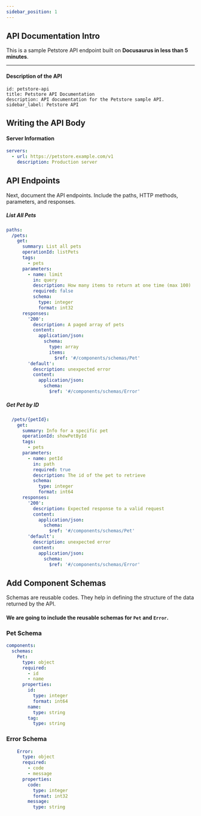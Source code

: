 ```yaml
---
sidebar_position: 1
---
```


## API Documentation Intro

This is a sample Petstore API endpoint built on **Docusaurus in less than 5 minutes**.

---
#### Description of the API
```
id: petstore-api
title: Petstore API Documentation
description: API documentation for the Petstore sample API.
sidebar_label: Petstore API
```

## Writing the API Body
#### Server Information

```yaml
servers:
  - url: https://petstore.example.com/v1
    description: Production server
```

## API Endpoints
 Next, document the API endpoints. Include the paths, HTTP methods, parameters, and responses.


##### List All Pets
```yaml
paths:
  /pets:
    get:
      summary: List all pets
      operationId: listPets
      tags:
        - pets
      parameters:
        - name: limit
          in: query
          description: How many items to return at one time (max 100)
          required: false
          schema:
            type: integer
            format: int32
      responses:
        '200':
          description: A paged array of pets
          content:
            application/json:
              schema:
                type: array
                items:
                  $ref: '#/components/schemas/Pet'
        'default':
          description: unexpected error
          content:
            application/json:
              schema:
                $ref: '#/components/schemas/Error'
```


##### **Get Pet by ID**

```yaml
  /pets/{petId}:
    get:
      summary: Info for a specific pet
      operationId: showPetById
      tags:
        - pets
      parameters:
        - name: petId
          in: path
          required: true
          description: The id of the pet to retrieve
          schema:
            type: integer
            format: int64
      responses:
        '200':
          description: Expected response to a valid request
          content:
            application/json:
              schema:
                $ref: '#/components/schemas/Pet'
        'default':
          description: unexpected error
          content:
            application/json:
              schema:
                $ref: '#/components/schemas/Error'
```

## Add Component Schemas

 Schemas are reusable codes. They help in defining the structure of the data returned by the API. 
#### We are going to include the reusable schemas for `Pet` and `Error`.

### **Pet Schema**

```yaml
components:
  schemas:
    Pet:
      type: object
      required:
        - id
        - name
      properties:
        id:
          type: integer
          format: int64
        name:
          type: string
        tag:
          type: string
```

### **Error Schema**

```yaml
    Error:
      type: object
      required:
        - code
        - message
      properties:
        code:
          type: integer
          format: int32
        message:
          type: string
```